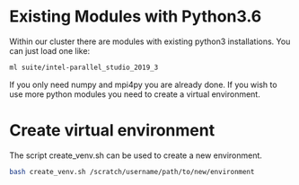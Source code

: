 # Existing Modules with Python3.6

Within our cluster there are modules with existing python3 installations. You can just load one like:
```bash
ml suite/intel-parallel_studio_2019_3
```
If you only need numpy and mpi4py you are already done. If you wish to use more python modules you need to create a virtual environment. 

# Create virtual environment

The script create_venv.sh can be used to create a new environment.
```bash
bash create_venv.sh /scratch/username/path/to/new/environment
```

